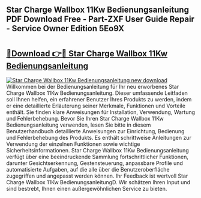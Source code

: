 ## Star Charge Wallbox 11Kw Bedienungsanleitung PDF Download Free - Part-ZXF User Guide Repair - Service Owner Edition 5Eo9X

# <h2><a href="http://df2ioq.blite.top/?on=Star+Charge+Wallbox+11Kw+Bedienungsanleitung">🔗Download 👉🔴 Star Charge Wallbox 11Kw Bedienungsanleitung</a></h2>

[![Star Charge Wallbox 11Kw Bedienungsanleitung new download](https://i.imgur.com/lujVjoI.png)](http://df2ioq.blite.top/?on=Star+Charge+Wallbox+11Kw+Bedienungsanleitung)
Willkommen bei der Bedienungsanleitung für Ihr neu erworbenes Star Charge Wallbox 11Kw Bedienungsanleitung. Dieser umfassende Leitfaden soll Ihnen helfen, ein erfahrener Benutzer Ihres Produkts zu werden, indem er eine detaillierte Erläuterung seiner Merkmale, Funktionen und Vorteile enthält. Sie finden klare Anweisungen für Installation, Verwendung, Wartung und Fehlerbehebung. Bevor Sie Ihren Star Charge Wallbox 11Kw Bedienungsanleitung verwenden, lesen Sie bitte in diesem Benutzerhandbuch detaillierte Anweisungen zur Einrichtung, Bedienung und Fehlerbehebung des Produkts. Es enthält schrittweise Anleitungen zur Verwendung der einzelnen Funktionen sowie wichtige Sicherheitsinformationen. Star Charge Wallbox 11Kw Bedienungsanleitung verfügt über eine beeindruckende Sammlung fortschrittlicher Funktionen, darunter Gesichtserkennung, Gestensteuerung, anpassbare Profile und automatisierte Aufgaben, auf die alle über die Benutzeroberfläche zugegriffen und angepasst werden können. Ihr Feedback ist wertvoll Star Charge Wallbox 11Kw BedienungsanleitungD. Wir schätzen Ihren Input und sind bestrebt, Ihnen einen außergewöhnlichen Service zu bieten.
